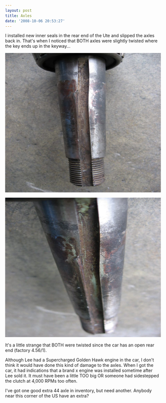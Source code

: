 ```yaml
---
layout: post
title: Axles
date: '2008-10-06 20:53:27'
---
```

I installed new inner seals in the rear end of the Ute and slipped the axles back in. That's when I noticed that BOTH axles were slightly twisted where the key ends up in the keyway...

<a href="/uploads/2008/10/undercarriage-010.jpg"><img class="alignnone size-medium wp-image-416" src="/uploads/2008/10/undercarriage-010-600x450.jpg" alt="" width="600" height="450" /></a>

<a href="/uploads/2008/10/undercarriage-012.jpg"><img class="alignnone size-medium wp-image-417" src="/uploads/2008/10/undercarriage-012-600x450.jpg" alt="" width="600" height="450" /></a>

It's a little strange that BOTH were twisted since the car has an open rear end (factory 4.56/1).

Although Lee had a Supercharged Golden Hawk engine in the car, I don't think it would have done this kind of damage to the axles. When I got the car, it had indications that a brand x engine was installed sometime after Lee sold it. It must have been a little TOO big OR someone had sidestepped the clutch at 4,000 RPMs too often.

I've got one good extra 44 axle in inventory, but need another. Anybody near this corner of the US have an extra?<span id="msg" class="spnMessageText"></span>

&nbsp;
